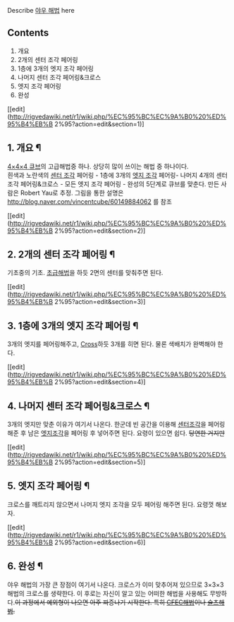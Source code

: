 Describe [야우 해법](%EC%95%BC%EC%9A%B0%20%ED%95%B4%EB%B2%95.md) here

## Contents

    

1. 개요 
2. 2개의 센터 조각 페어링 
3. 1층에 3개의 엣지 조각 페어링 
4. 나머지 센터 조각 페어링&크로스 
5. 엣지 조각 페어링 
6. 완성 

[[edit](http://rigvedawiki.net/r1/wiki.php/%EC%95%BC%EC%9A%B0%20%ED%95%B4%EB%B
2%95?action=edit&section=1)]

## 1. 개요 ¶

[4×4×4 큐브](4%C3%974%C3%974%20%ED%81%90%EB%B8%8C.md)의 고급해법중 하나. 상당히 많이 쓰이는
해법 중 하나이다.  
흰색과 노란색의 [센터 조각](%EC%84%BC%ED%84%B0%20%EC%A1%B0%EA%B0%81.md) 페어링 - 1층에 3개의
[엣지 조각](%EC%97%A3%EC%A7%80%20%EC%A1%B0%EA%B0%81.md) 페어링- 나머지 4개의 센터 조각
페어링&크로스 - 모든 엣지 조각 페어링 - 완성의 5단계로 큐브를 맞춘다. 만든 사람은 Robert Yau로 추정. 그림을 통한 설명은
<http://blog.naver.com/vincentcube/60149884062> 를 참조

  

[[edit](http://rigvedawiki.net/r1/wiki.php/%EC%95%BC%EC%9A%B0%20%ED%95%B4%EB%B
2%95?action=edit&section=2)]

## 2. 2개의 센터 조각 페어링 ¶

기초중의 기초. [초급해법](4%C3%974%C3%974%20%ED%81%90%EB%B8%8C%20%ED%95%B4%EB%B2%95.md)을 하듯 2면의
센터를 맞춰주면 된다.

  

[[edit](http://rigvedawiki.net/r1/wiki.php/%EC%95%BC%EC%9A%B0%20%ED%95%B4%EB%B
2%95?action=edit&section=3)]

## 3. 1층에 3개의 엣지 조각 페어링 ¶

3개의 엣지를 페어링해주고, [Cross](%ED%81%AC%EB%A1%9C%EC%8A%A4%28%ED%8A%B8%EC%9C%84%EC%8A%A4%ED%8B%B0%20%ED%8D%BC%EC%A6%90%29.md)하듯 3개를 히면 된다. 물론 색배치가 완벽해야 한다.

  

[[edit](http://rigvedawiki.net/r1/wiki.php/%EC%95%BC%EC%9A%B0%20%ED%95%B4%EB%B
2%95?action=edit&section=4)]

## 4. 나머지 센터 조각 페어링&크로스 ¶

3개의 엣지만 맞춘 이유가 여기서 나온다. 한군데 빈 공간을 이용해 [센터조각](%EC%84%BC%ED%84%B0%20%EC%A1%B0%EA%B0%81.md)을 페어링 해준 후 남은 [엣지조각](%EC%97%A3%EC%A7%80%20%EC%A1%B0%EA%B0%81.md)을 페어링 후 넣어주면 된다. 요령이 있으면 쉽다.
<del>당연한 거지만</del>

  

[[edit](http://rigvedawiki.net/r1/wiki.php/%EC%95%BC%EC%9A%B0%20%ED%95%B4%EB%B
2%95?action=edit&section=5)]

## 5. 엣지 조각 페어링 ¶

크로스를 깨트리지 않으면서 나머지 엣지 조각을 모두 페어링 해주면 된다. 요령껏 해보자.

  

[[edit](http://rigvedawiki.net/r1/wiki.php/%EC%95%BC%EC%9A%B0%20%ED%95%B4%EB%B
2%95?action=edit&section=6)]

## 6. 완성 ¶

야우 해법의 가장 큰 장점이 여기서 나온다. 크로스가 이미 맞추어져 있으므로 3×3×3 해법의 크로스를 생략한다. 이 후로는 자신이 알고
있는 어떠한 해법을 사용해도 무방하다.<del>이 과정에서 예외형이 나오면 아주 짜증나기 시작한다. 특히 [CFEC해법](CFEC%20%ED%95%B4%EB%B2%95.md)이나 [슐츠해법](%EC%8A%90%EC%B8%A0%20%ED%95%B4%EB%B2%95.md).</del>


